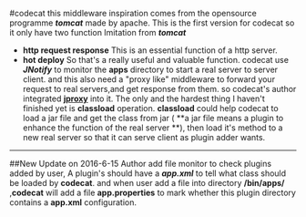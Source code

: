 #codecat
this middleware inspiration comes from the opensource programme ***tomcat***  made by apache. This is the first version for codecat so
it only have two function  Imitation from ***tomcat***
- **http request response**
This is an essential function of a http server.
- **hot deploy**
So that's a really useful and valuable function. codecat use ***JNotify*** to monitor the **apps** directory to start a real server to server client. and this also need a "proxy like" middleware to forward your request to real servers,and get response from them. so codecat's author  integrated [**jproxy**](https://github.com/rpgmakervx/jproxy) into it.
The only and the hardest thing I haven't finished yet is **classload** operation. **classload** could help codecat to load a jar file and get the class from jar ( **a jar file means a plugin to enhance the function of the real server **), then load it's method to a new real server  so that it can serve client as  plugin adder wants.

----
##New Update on 2016-6-15
Author add file monitor to check plugins added by user, A plugin's should have a ***app.xml*** to tell what class should be loaded by **codecat**.
and when user add a file into directory **/bin/apps/** ,**codecat** will add a file **app.properties** to mark whether this plugin directory contains a **app.xml** configuration. 